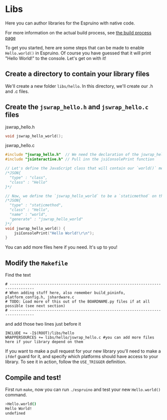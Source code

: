 Libs
====

Here you can author libraries for the Espruino with native code.

For more information on the actual build process, see [the build process page](../README_BuildProcess.md)

To get you started, here are some steps that can be made to enable `Hello.world()` in Espruino. 
Of course you have guessed that it will print "Hello World!" to the console. Let's get on with it!

## Create a directory to contain your library files
We'll create a new folder `libs/hello`. In this directory, we'll create our .h and .c files.

## Create the `jswrap_hello.h` and `jswrap_hello.c` files

jswrap_hello.h
```c
void jswrap_hello_world();
```

jswrap_hello.c

```c
#include "jswrap_hello.h"  // We need the declaration of the jswrap_hello_world function
#include "jsinteractive.h" // Pull inn the jsiConsolePrint function

// Let's define the JavaScript class that will contain our `world()` method. We'll call it `Hello`
/*JSON{
  "type" : "class",
  "class" : "Hello"
}*/

// Now, we define the `jswrap_hello_world` to be a `staticmethod` on the `Hello` class
/*JSON{
  "type" : "staticmethod",
  "class" : "Hello",
  "name" : "world",
  "generate" : "jswrap_hello_world"
}*/
void jswrap_hello_world() {
    jsiConsolePrint("Hello World!\r\n");
}
```

You can add more files here if you need. It's up to you!

## Modify the `Makefile`

Find the text
``` 
# ---------------------------------------------------------------------------------
# When adding stuff here, also remember build_pininfo, platform_config.h, jshardware.c
# TODO: Load more of this out of the BOARDNAME.py files if at all possible (see next section)
# --------------------------------------------------------------------------------- 
```
and add those two lines just before it

```make
INCLUDE += -I$(ROOT)/libs/hello
WRAPPERSOURCES += libs/hello/jswrap_hello.c #you can add more files here if your library depend on them
```

If you want to make a pull request for your new library you'll need to make a `ifdef` guard for it, 
and specify which platforms should have access to your library.
To see it in action, follow the `USE_TRIGGER` definition.

## Compile and test!

First run `make`, now you can run `./espruino` and test your new `Hello.world()` command.

```sh
>Hello.world()
Hello World!
undefined
```
